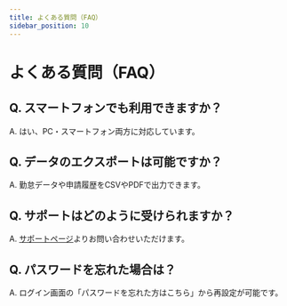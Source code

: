 ```yaml
---
title: よくある質問（FAQ）
sidebar_position: 10
---
```


# よくある質問（FAQ）

## Q. スマートフォンでも利用できますか？
A. はい、PC・スマートフォン両方に対応しています。

## Q. データのエクスポートは可能ですか？
A. 勤怠データや申請履歴をCSVやPDFで出力できます。

## Q. サポートはどのように受けられますか？
A. [サポートページ](/docs/support)よりお問い合わせいただけます。

## Q. パスワードを忘れた場合は？
A. ログイン画面の「パスワードを忘れた方はこちら」から再設定が可能です。
